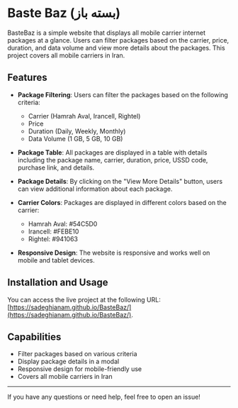 # Baste Baz (بسته باز)

BasteBaz is a simple website that displays all mobile carrier internet packages at a glance. Users can filter packages based on the carrier, price, duration, and data volume and view more details about the packages. This project covers all mobile carriers in Iran.

## Features

- **Package Filtering**: Users can filter the packages based on the following criteria:

  - Carrier (Hamrah Aval, Irancell, Rightel)
  - Price
  - Duration (Daily, Weekly, Monthly)
  - Data Volume (1 GB, 5 GB, 10 GB)

- **Package Table**: All packages are displayed in a table with details including the package name, carrier, duration, price, USSD code, purchase link, and details.

- **Package Details**: By clicking on the "View More Details" button, users can view additional information about each package.

- **Carrier Colors**: Packages are displayed in different colors based on the carrier:

  - Hamrah Aval: #54C5D0
  - Irancell: #FEBE10
  - Rightel: #941063

- **Responsive Design**: The website is responsive and works well on mobile and tablet devices.

## Installation and Usage

You can access the live project at the following URL: [https://sadeghianam.github.io/BasteBaz/](https://sadeghianam.github.io/BasteBaz/).

## Capabilities

- Filter packages based on various criteria
- Display package details in a modal
- Responsive design for mobile-friendly use
- Covers all mobile carriers in Iran

---

If you have any questions or need help, feel free to open an issue!
